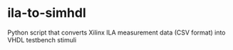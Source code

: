 # ila-to-simhdl
Python script that converts Xilinx ILA measurement data (CSV format) into VHDL testbench stimuli
